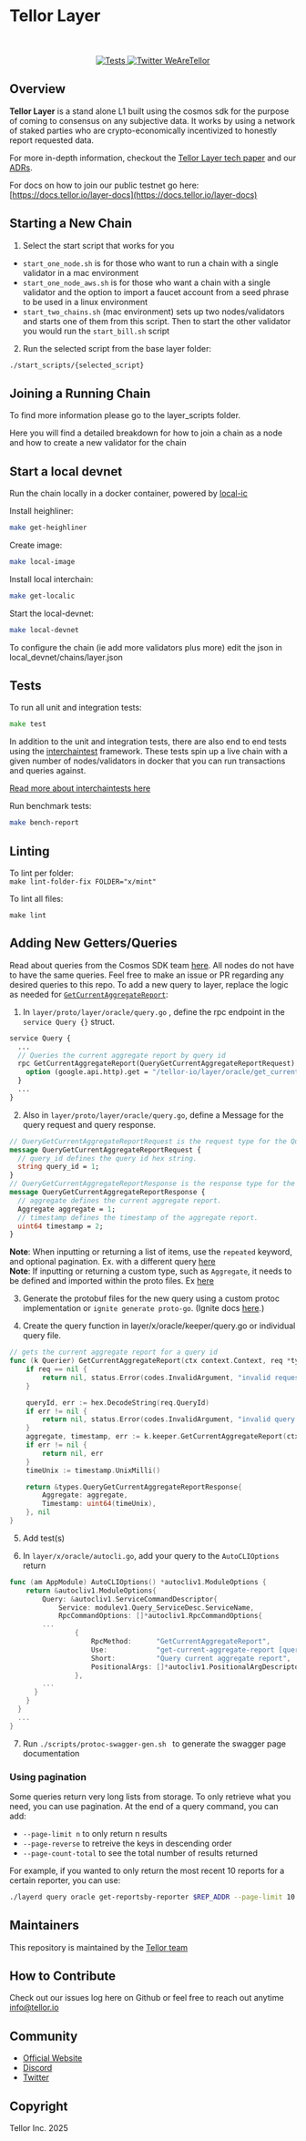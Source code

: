 # Tellor Layer<br/><br/>

<p align="center">
  <a href="https://github.com/tellor-io/layer/actions/workflows/go.yml">
    <img src="https://github.com/tellor-io/layer/actions/workflows/go.yml/badge.svg" alt="Tests" />
  </a>
  <a href='https://twitter.com/WeAreTellor'>
    <img src='https://img.shields.io/twitter/url/http/shields.io.svg?style=social' alt='Twitter WeAreTellor' />
  </a>
</p>

## Overview <a name="overview"> </a>

<b>Tellor Layer</b> is a stand alone L1 built using the cosmos sdk for the purpose of coming to
consensus on any subjective data. It works by using a network of staked parties who are
crypto-economically incentivized to honestly report requested data.

For more in-depth information, checkout the [Tellor Layer tech paper](https://github.com/tellor-io/layer/blob/main/TellorLayer%20-%20tech.pdf) and our [ADRs](https://github.com/tellor-io/layer/tree/main/adr).

For docs on how to join our public testnet go here:  [https://docs.tellor.io/layer-docs](https://docs.tellor.io/layer-docs)

## Starting a New Chain

1) Select the start script that works for you

- `start_one_node.sh` is for those who want to run a chain with a single validator in a mac environment
- `start_one_node_aws.sh` is for those who want a chain with a single validator and the option to import a faucet account from a seed phrase to be used in a linux environment
- `start_two_chains.sh` (mac environment) sets up two nodes/validators and starts one of them from this script. Then to start the other validator you would run the `start_bill.sh` script

2) Run the selected script from the base layer folder:

```sh
./start_scripts/{selected_script}
```

## Joining a Running Chain

To find more information please go to the layer_scripts folder.

Here you will find a detailed breakdown for how to join a chain as a node and how to create a new validator for the chain

## Start a local devnet

Run the chain locally in a docker container, powered by [local-ic](https://github.com/strangelove-ventures/interchaintest/tree/main/local-interchain)

Install heighliner:
```sh
make get-heighliner
```
Create image:
```sh
make local-image
```
Install local interchain:
```sh
make get-localic
```
Start the local-devnet:
```sh
make local-devnet
```

To configure the chain (ie add more validators plus more) edit the json in local_devnet/chains/layer.json


## Tests

To run all unit and integration tests:

```go
make test
```

In addition to the unit and integration tests, there are also end to end tests using the [interchaintest](https://github.com/strangelove-ventures/interchaintest) framework. These tests spin up a live chain with a given number of nodes/validators in docker that you can run transactions and queries against. 

[Read more about interchaintests here](e2e/readme.md)


Run benchmark tests:
```sh
make bench-report
```


## Linting

To lint per folder:  
`make lint-folder-fix FOLDER="x/mint"`

To lint all files:

`make lint`

## Adding New Getters/Queries
Read about queries from the Cosmos SDK team [here](https://github.com/cosmos/cosmos-sdk/blob/267b93ee741144c0e6a3d57840a006761d07e6c3/docs/learn/beginner/02-query-lifecycle.md). All nodes do not have to have the same queries. Feel free to make an issue or PR regarding any desired queries to this repo. To add a new query to layer, replace the logic as needed for [`GetCurrentAggregateReport`](https://github.com/tellor-io/layer/blob/5820469f2544b2dc1a34ac06b961b92a4adcb782/x/oracle/keeper/query.go#L46):

1. In `layer/proto/layer/oracle/query.go` , define the rpc endpoint in the `service Query {}` struct. 
```proto
service Query {
  ...
  // Queries the current aggregate report by query id
  rpc GetCurrentAggregateReport(QueryGetCurrentAggregateReportRequest) returns (QueryGetCurrentAggregateReportResponse) {
    option (google.api.http).get = "/tellor-io/layer/oracle/get_current_aggregate_report/{query_id}";
  }
  ...
}
```
2. Also in `layer/proto/layer/oracle/query.go`, define a Message for the query request and query response. 

```proto
// QueryGetCurrentAggregateReportRequest is the request type for the Query/GetCurrentAggregateReport RPC method.
message QueryGetCurrentAggregateReportRequest {
  // query_id defines the query id hex string.
  string query_id = 1;
}
// QueryGetCurrentAggregateReportResponse is the response type for the Query/GetCurrentAggregateReport RPC method.
message QueryGetCurrentAggregateReportResponse {
  // aggregate defines the current aggregate report.
  Aggregate aggregate = 1;
  // timestamp defines the timestamp of the aggregate report.
  uint64 timestamp = 2;
}
```

**Note**: When inputting or returning a list of items, use the `repeated` keyword, and optional pagination. Ex. with a different query [here](https://github.com/tellor-io/layer/blob/5820469f2544b2dc1a34ac06b961b92a4adcb782/proto/layer/oracle/query.proto#L329)  
**Note**: If inputting or returning a custom type, such as `Aggregate`, it needs to be defined and imported within the proto files. Ex [here](https://github.com/tellor-io/layer/blob/5820469f2544b2dc1a34ac06b961b92a4adcb782/proto/layer/oracle/aggregate.proto#L11)

3. Generate the protobuf files for the new query using a custom protoc implementation or `ignite generate proto-go`. (Ignite docs [here](https://github.com/ignite/cli).)

4. Create the query function in layer/x/oracle/keeper/query.go or individual query file. 
```go
// gets the current aggregate report for a query id
func (k Querier) GetCurrentAggregateReport(ctx context.Context, req *types.QueryGetCurrentAggregateReportRequest) (*types.QueryGetCurrentAggregateReportResponse, error) {
	if req == nil {
		return nil, status.Error(codes.InvalidArgument, "invalid request")
	}

	queryId, err := hex.DecodeString(req.QueryId)
	if err != nil {
		return nil, status.Error(codes.InvalidArgument, "invalid query id")
	}
	aggregate, timestamp, err := k.keeper.GetCurrentAggregateReport(ctx, queryId)
	if err != nil {
		return nil, err
	}
	timeUnix := timestamp.UnixMilli()

	return &types.QueryGetCurrentAggregateReportResponse{
		Aggregate: aggregate,
		Timestamp: uint64(timeUnix),
	}, nil
}
```

5. Add test(s) 

6. In `layer/x/oracle/autocli.go`, add your query to the `AutoCLIOptions` return  

```go
func (am AppModule) AutoCLIOptions() *autocliv1.ModuleOptions {
	return &autocliv1.ModuleOptions{
		Query: &autocliv1.ServiceCommandDescriptor{
			Service: modulev1.Query_ServiceDesc.ServiceName,
			RpcCommandOptions: []*autocliv1.RpcCommandOptions{
        ...
				{
					RpcMethod:      "GetCurrentAggregateReport",
					Use:            "get-current-aggregate-report [query_id]",
					Short:          "Query current aggregate report",
					PositionalArgs: []*autocliv1.PositionalArgDescriptor{{ProtoField: "query_id"}},
				},
        ...
      }
    }
  }
  ...
}
```

7. Run `./scripts/protoc-swagger-gen.sh ` to generate the swagger page documentation

### Using pagination
Some queries return very long lists from storage. To only retrieve what you need, you can use pagination. 
At the end of a query command, you can add:
- `--page-limit n` to only return n results
- `--page-reverse` to retreive the keys in descending order
- `--page-count-total` to see the total number of results returned

For example, if you wanted to only return the most recent 10 reports for a certain reporter, you can use:
```bash
./layerd query oracle get-reportsby-reporter $REP_ADDR --page-limit 10 --page-reverse
```

## Maintainers<a name="maintainers"> </a>

This repository is maintained by the [Tellor team](https://github.com/orgs/tellor-io/people)

## How to Contribute<a name="how2contribute"> </a>  

Check out our issues log here on Github or feel free to reach out anytime [info@tellor.io](mailto:info@tellor.io)

## Community<a name="community"> </a>  

- [Official Website](https://tellor.io/)
- [Discord](https://discord.gg/n7drGjh)
- [Twitter](https://twitter.com/wearetellor)

## Copyright<a name="copyright"> </a>  

Tellor Inc. 2025
